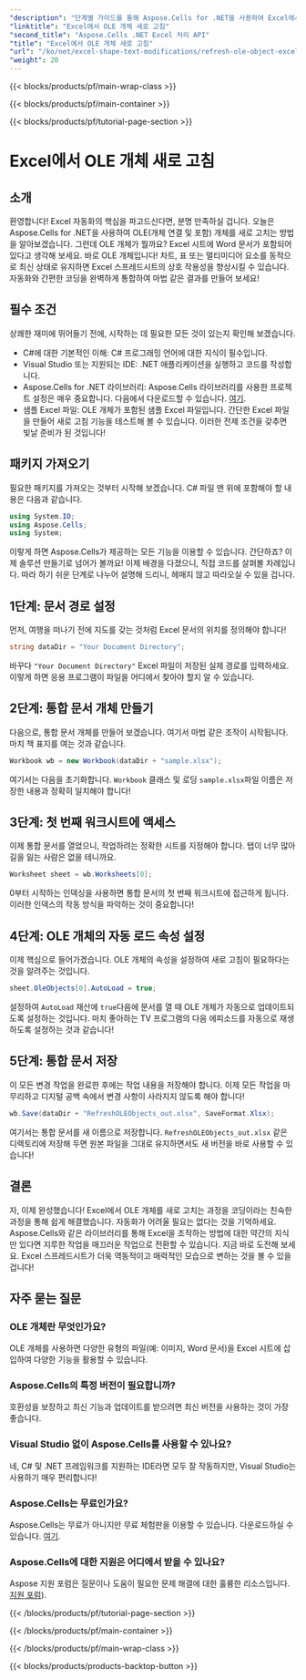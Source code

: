 ```yaml
---
"description": "단계별 가이드를 통해 Aspose.Cells for .NET을 사용하여 Excel에서 OLE 개체를 새로 고치는 방법을 알아보고 Excel 자동화 기술을 원활하게 향상시켜 보세요."
"linktitle": "Excel에서 OLE 개체 새로 고침"
"second_title": "Aspose.Cells .NET Excel 처리 API"
"title": "Excel에서 OLE 개체 새로 고침"
"url": "/ko/net/excel-shape-text-modifications/refresh-ole-object-excel/"
"weight": 20
---
```


{{< blocks/products/pf/main-wrap-class >}}

{{< blocks/products/pf/main-container >}}

{{< blocks/products/pf/tutorial-page-section >}}

# Excel에서 OLE 개체 새로 고침

## 소개
환영합니다! Excel 자동화의 핵심을 파고드신다면, 분명 만족하실 겁니다. 오늘은 Aspose.Cells for .NET을 사용하여 OLE(개체 연결 및 포함) 개체를 새로 고치는 방법을 알아보겠습니다. 그런데 OLE 개체가 뭘까요? Excel 시트에 Word 문서가 포함되어 있다고 생각해 보세요. 바로 OLE 개체입니다! 차트, 표 또는 멀티미디어 요소를 동적으로 최신 상태로 유지하면 Excel 스프레드시트의 상호 작용성을 향상시킬 수 있습니다. 자동화와 간편한 코딩을 완벽하게 통합하여 마법 같은 결과를 만들어 보세요!
## 필수 조건
상쾌한 재미에 뛰어들기 전에, 시작하는 데 필요한 모든 것이 있는지 확인해 보겠습니다.
- C#에 대한 기본적인 이해: C# 프로그래밍 언어에 대한 지식이 필수입니다.
- Visual Studio 또는 지원되는 IDE: .NET 애플리케이션을 실행하고 코드를 작성합니다.
- Aspose.Cells for .NET 라이브러리: Aspose.Cells 라이브러리를 사용한 프로젝트 설정은 매우 중요합니다. 다음에서 다운로드할 수 있습니다. [여기](https://releases.aspose.com/cells/net/).
- 샘플 Excel 파일: OLE 개체가 포함된 샘플 Excel 파일입니다. 간단한 Excel 파일을 만들어 새로 고침 기능을 테스트해 볼 수 있습니다.
이러한 전제 조건을 갖추면 빛날 준비가 된 것입니다!
## 패키지 가져오기
필요한 패키지를 가져오는 것부터 시작해 보겠습니다. C# 파일 맨 위에 포함해야 할 내용은 다음과 같습니다.
```csharp
using System.IO;
using Aspose.Cells;
using System;
```
이렇게 하면 Aspose.Cells가 제공하는 모든 기능을 이용할 수 있습니다. 간단하죠? 이제 솔루션 만들기로 넘어가 볼까요!
이제 배경을 다졌으니, 직접 코드를 살펴볼 차례입니다. 따라 하기 쉬운 단계로 나누어 설명해 드리니, 헤매지 않고 따라오실 수 있을 겁니다.
## 1단계: 문서 경로 설정
먼저, 여행을 떠나기 전에 지도를 갖는 것처럼 Excel 문서의 위치를 정의해야 합니다!
```csharp
string dataDir = "Your Document Directory"; 
```
바꾸다 `"Your Document Directory"` Excel 파일이 저장된 실제 경로를 입력하세요. 이렇게 하면 응용 프로그램이 파일을 어디에서 찾아야 할지 알 수 있습니다.
## 2단계: 통합 문서 개체 만들기
다음으로, 통합 문서 개체를 만들어 보겠습니다. 여기서 마법 같은 조작이 시작됩니다. 마치 책 표지를 여는 것과 같습니다.
```csharp
Workbook wb = new Workbook(dataDir + "sample.xlsx");
```
여기서는 다음을 초기화합니다. `Workbook` 클래스 및 로딩 `sample.xlsx`파일 이름은 저장한 내용과 정확히 일치해야 합니다!
## 3단계: 첫 번째 워크시트에 액세스
이제 통합 문서를 열었으니, 작업하려는 정확한 시트를 지정해야 합니다. 탭이 너무 많아 길을 잃는 사람은 없을 테니까요.
```csharp
Worksheet sheet = wb.Worksheets[0];
```
0부터 시작하는 인덱싱을 사용하면 통합 문서의 첫 번째 워크시트에 접근하게 됩니다. 이러한 인덱스의 작동 방식을 파악하는 것이 중요합니다!
## 4단계: OLE 개체의 자동 로드 속성 설정
이제 핵심으로 들어가겠습니다. OLE 개체의 속성을 설정하여 새로 고침이 필요하다는 것을 알려주는 것입니다.
```csharp
sheet.OleObjects[0].AutoLoad = true;
```
설정하여 `AutoLoad` 재산에 `true`다음에 문서를 열 때 OLE 개체가 자동으로 업데이트되도록 설정하는 것입니다. 마치 좋아하는 TV 프로그램의 다음 에피소드를 자동으로 재생하도록 설정하는 것과 같습니다!
## 5단계: 통합 문서 저장
이 모든 변경 작업을 완료한 후에는 작업 내용을 저장해야 합니다. 이제 모든 작업을 마무리하고 디지털 공백 속에서 변경 사항이 사라지지 않도록 해야 합니다!
```csharp
wb.Save(dataDir + "RefreshOLEObjects_out.xlsx", SaveFormat.Xlsx);
```
여기서는 통합 문서를 새 이름으로 저장합니다. `RefreshOLEObjects_out.xlsx` 같은 디렉토리에 저장해 두면 원본 파일을 그대로 유지하면서도 새 버전을 바로 사용할 수 있습니다!
## 결론
자, 이제 완성했습니다! Excel에서 OLE 개체를 새로 고치는 과정을 코딩이라는 친숙한 과정을 통해 쉽게 해결했습니다. 자동화가 어려울 필요는 없다는 것을 기억하세요. Aspose.Cells와 같은 라이브러리를 통해 Excel을 조작하는 방법에 대한 약간의 지식만 있다면 지루한 작업을 매끄러운 작업으로 전환할 수 있습니다. 지금 바로 도전해 보세요. Excel 스프레드시트가 더욱 역동적이고 매력적인 모습으로 변하는 것을 볼 수 있을 겁니다!
## 자주 묻는 질문
### OLE 개체란 무엇인가요?
OLE 개체를 사용하면 다양한 유형의 파일(예: 이미지, Word 문서)을 Excel 시트에 삽입하여 다양한 기능을 활용할 수 있습니다.
### Aspose.Cells의 특정 버전이 필요합니까?
호환성을 보장하고 최신 기능과 업데이트를 받으려면 최신 버전을 사용하는 것이 가장 좋습니다.
### Visual Studio 없이 Aspose.Cells를 사용할 수 있나요?
네, C# 및 .NET 프레임워크를 지원하는 IDE라면 모두 잘 작동하지만, Visual Studio는 사용하기 매우 편리합니다!
### Aspose.Cells는 무료인가요?
Aspose.Cells는 무료가 아니지만 무료 체험판을 이용할 수 있습니다. 다운로드하실 수 있습니다. [여기](https://releases.aspose.com/).
### Aspose.Cells에 대한 지원은 어디에서 받을 수 있나요?
Aspose 지원 포럼은 질문이나 도움이 필요한 문제 해결에 대한 훌륭한 리소스입니다.[지원 포럼](https://forum.aspose.com/c/cells/9)).

{{< /blocks/products/pf/tutorial-page-section >}}

{{< /blocks/products/pf/main-container >}}

{{< /blocks/products/pf/main-wrap-class >}}

{{< blocks/products/products-backtop-button >}}